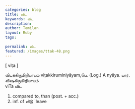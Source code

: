 ```yaml
---
categories: blog
title: விட
keywords: விட
description: 
author: Tamilan
layout: Ruby
tags: 
 
permalink: விட
featured: /images/ttak-48.png
---
```

  
[ viṭa ]  
  
விடக்கிருமிநியாயம் viṭakkiruminiyāyam,பெ. (Log.) A nyāya. பார். விஷகிருமிநியாயம்  
viTa விட   
1. compared to, than (post. + acc.)   
2. inf. of விடு `leave
